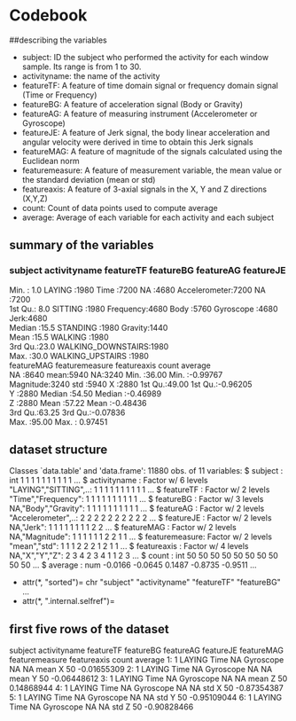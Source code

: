 Codebook
================
##describing the variables

* subject: ID the subject who performed the activity for each window sample. Its range is from 1 to 30.
* activityname: the name of the activity
* featureTF: A feature of time domain signal or frequency domain signal (Time or Frequency)   
* featureBG: A feature of acceleration signal (Body or Gravity) 
* featureAG: A feature of measuring instrument (Accelerometer or Gyroscope) 
* featureJE: A feature of Jerk signal, the body linear acceleration and angular velocity were derived in time to obtain  this Jerk signals
* featureMAG: A feature of magnitude of the signals calculated using the Euclidean norm
* featuremeasure: A feature of measurement variable, the mean value or the standard deviation (mean or std)  
* featureaxis: A feature of 3-axial signals in the X, Y and Z directions (X,Y,Z)
* count: Count of data points used to compute average 
* average: Average of each variable for each activity and each subject 


## summary of the variables 

### subject                 activityname      featureTF      featureBG            featureAG    featureJE  
 Min.   : 1.0   LAYING            :1980   Time     :7200   NA     :4680   Accelerometer:7200   NA  :7200  
 1st Qu.: 8.0   SITTING           :1980   Frequency:4680   Body   :5760   Gyroscope    :4680   Jerk:4680  
 Median :15.5   STANDING          :1980                    Gravity:1440                                   
 Mean   :15.5   WALKING           :1980                                                                   
 3rd Qu.:23.0   WALKING_DOWNSTAIRS:1980                                                                   
 Max.   :30.0   WALKING_UPSTAIRS  :1980                                                                   
     featureMAG   featuremeasure featureaxis     count          average        
 NA       :8640   mean:5940      NA:3240     Min.   :36.00   Min.   :-0.99767  
 Magnitude:3240   std :5940      X :2880     1st Qu.:49.00   1st Qu.:-0.96205  
                                 Y :2880     Median :54.50   Median :-0.46989  
                                 Z :2880     Mean   :57.22   Mean   :-0.48436  
                                             3rd Qu.:63.25   3rd Qu.:-0.07836  
                                             Max.   :95.00   Max.   : 0.97451

## dataset structure 

Classes `data.table' and 'data.frame':	11880 obs. of  11 variables:
 $ subject       : int  1 1 1 1 1 1 1 1 1 1 ...
 $ activityname  : Factor w/ 6 levels "LAYING","SITTING",..: 1 1 1 1 1 1 1 1 1 1 ...
 $ featureTF     : Factor w/ 2 levels "Time","Frequency": 1 1 1 1 1 1 1 1 1 1 ...
 $ featureBG     : Factor w/ 3 levels NA,"Body","Gravity": 1 1 1 1 1 1 1 1 1 1 ...
 $ featureAG     : Factor w/ 2 levels "Accelerometer",..: 2 2 2 2 2 2 2 2 2 2 ...
 $ featureJE     : Factor w/ 2 levels NA,"Jerk": 1 1 1 1 1 1 1 1 2 2 ...
 $ featureMAG    : Factor w/ 2 levels NA,"Magnitude": 1 1 1 1 1 1 2 2 1 1 ...
 $ featuremeasure: Factor w/ 2 levels "mean","std": 1 1 1 2 2 2 1 2 1 1 ...
 $ featureaxis   : Factor w/ 4 levels NA,"X","Y","Z": 2 3 4 2 3 4 1 1 2 3 ...
 $ count         : int  50 50 50 50 50 50 50 50 50 50 ...
 $ average       : num  -0.0166 -0.0645 0.1487 -0.8735 -0.9511 ...
 - attr(*, "sorted")= chr  "subject" "activityname" "featureTF" "featureBG" ...
 - attr(*, ".internal.selfref")=<externalptr>

## first five rows of the dataset 

subject activityname featureTF featureBG featureAG featureJE featureMAG featuremeasure featureaxis count     average
1:       1       LAYING      Time        NA Gyroscope        NA         NA           mean           X    50 -0.01655309
2:       1       LAYING      Time        NA Gyroscope        NA         NA           mean           Y    50 -0.06448612
3:       1       LAYING      Time        NA Gyroscope        NA         NA           mean           Z    50  0.14868944
4:       1       LAYING      Time        NA Gyroscope        NA         NA            std           X    50 -0.87354387
5:       1       LAYING      Time        NA Gyroscope        NA         NA            std           Y    50 -0.95109044
6:       1       LAYING      Time        NA Gyroscope        NA         NA            std           Z    50 -0.90828466












